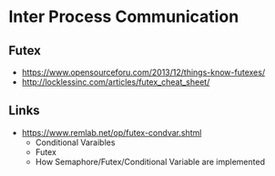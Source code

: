 # Inter Process Communication

## Futex

- <https://www.opensourceforu.com/2013/12/things-know-futexes/>
- <http://locklessinc.com/articles/futex_cheat_sheet/>

## Links

- <https://www.remlab.net/op/futex-condvar.shtml>
  - Conditional Varaibles
  - Futex
  - How Semaphore/Futex/Conditional Variable are implemented
